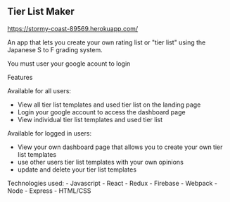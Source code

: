 Tier List Maker 
-------------------------------------------------------------------------------------
https://stormy-coast-89569.herokuapp.com/

An app that lets you create your own rating list or "tier list" using the Japanese S to F grading system.

You must user your google acount to login

Features

Available for all users:
  - View all tier list templates and used tier list on the landing page
  - Login your google account to access the dashboard page
  - View individual tier list templates and used tier list 
  
Available for logged in users:
  - View your own dashboard page that allows you to create your own tier list templates
  - use other users tier list templates with your own opinions
  - update and delete your tier list templates
  
Technologies used:
    - Javascript
    - React
    - Redux
    - Firebase
    - Webpack
    - Node
    - Express
    - HTML/CSS
    
 
